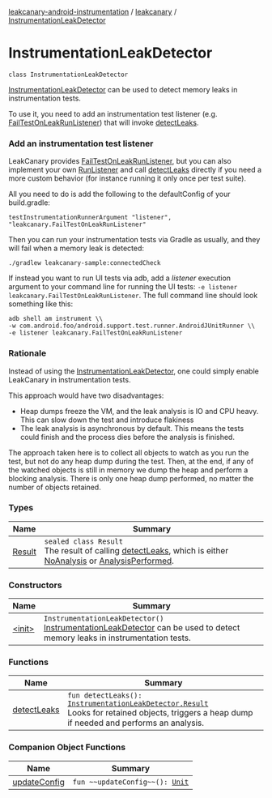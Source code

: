 [leakcanary-android-instrumentation](../../index.md) / [leakcanary](../index.md) / [InstrumentationLeakDetector](./index.md)

# InstrumentationLeakDetector

`class InstrumentationLeakDetector`

[InstrumentationLeakDetector](./index.md) can be used to detect memory leaks in instrumentation tests.

To use it, you need to add an instrumentation test listener (e.g. [FailTestOnLeakRunListener](../-fail-test-on-leak-run-listener/index.md))
that will invoke [detectLeaks](detect-leaks.md).

### Add an instrumentation test listener

LeakCanary provides [FailTestOnLeakRunListener](../-fail-test-on-leak-run-listener/index.md), but you can also implement
your own [RunListener](#) and call [detectLeaks](detect-leaks.md) directly if you need a more custom
behavior (for instance running it only once per test suite).

All you need to do is add the following to the defaultConfig of your build.gradle:

`testInstrumentationRunnerArgument "listener", "leakcanary.FailTestOnLeakRunListener"`

Then you can run your instrumentation tests via Gradle as usually, and they will fail when
a memory leak is detected:

`./gradlew leakcanary-sample:connectedCheck`

If instead you want to run UI tests via adb, add a *listener* execution argument to
your command line for running the UI tests:
`-e listener leakcanary.FailTestOnLeakRunListener`. The full command line
should look something like this:

```
adb shell am instrument \\
-w com.android.foo/android.support.test.runner.AndroidJUnitRunner \\
-e listener leakcanary.FailTestOnLeakRunListener
```

### Rationale

Instead of using the [InstrumentationLeakDetector](./index.md), one could simply enable LeakCanary in
instrumentation tests.

This approach would have two disadvantages:

* Heap dumps freeze the VM, and the leak analysis is IO and CPU heavy. This can slow down
the test and introduce flakiness
* The leak analysis is asynchronous by default. This means the tests could finish and the
process dies before the analysis is finished.

The approach taken here is to collect all objects to watch as you run the test, but not
do any heap dump during the test. Then, at the end, if any of the watched objects is still in
memory we dump the heap and perform a blocking analysis. There is only one heap dump performed,
no matter the number of objects retained.

### Types

| Name | Summary |
|---|---|
| [Result](-result/index.md) | `sealed class Result`<br>The result of calling [detectLeaks](detect-leaks.md), which is either [NoAnalysis](-result/-no-analysis.md) or [AnalysisPerformed](-result/-analysis-performed/index.md). |

### Constructors

| Name | Summary |
|---|---|
| [&lt;init&gt;](-init-.md) | `InstrumentationLeakDetector()`<br>[InstrumentationLeakDetector](./index.md) can be used to detect memory leaks in instrumentation tests. |

### Functions

| Name | Summary |
|---|---|
| [detectLeaks](detect-leaks.md) | `fun detectLeaks(): `[`InstrumentationLeakDetector.Result`](-result/index.md)<br>Looks for retained objects, triggers a heap dump if needed and performs an analysis. |

### Companion Object Functions

| Name | Summary |
|---|---|
| [updateConfig](update-config.md) | `fun ~~updateConfig~~(): `[`Unit`](https://kotlinlang.org/api/latest/jvm/stdlib/kotlin/-unit/index.html) |
